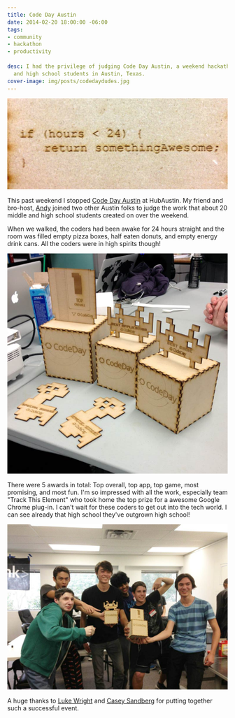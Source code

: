 ```yaml
---
title: Code Day Austin
date: 2014-02-20 18:00:00 -06:00
tags:
- community
- hackathon
- productivity

desc: I had the privilege of judging Code Day Austin, a weekend hackathon for middle
  and high school students in Austin, Texas.
cover-image: img/posts/codedaydudes.jpg
---
```


<img src="/static/img/posts/codedayaustin.jpg" alt="awards at codeday">

This past weekend I stopped [Code Day Austin](https://feb.2014.austin.codeday.org/) at HubAustin. My friend and bro-host, [Andy](https://www.twitter.com/alwaysunday) joined two other Austin folks to judge the work that about 20 middle and high school students created on over the weekend.

When we walked, the coders had been awake for 24 hours straight and the room was filled empty pizza boxes, half eaten donuts, and empty energy drink cans. All the coders were in high spirits though!

<img src="/static/img/posts/codedayawards.jpg" alt="awards at codeday">

There were 5 awards in total: Top overall, top app, top game, most promising, and most fun. I'm so impressed with all the work, especially team "Track This Element" who took home the top prize for a awesome Google Chrome plug-in. I can't wait for these coders to get out into the tech world. I can see already that high school they've outgrown high school!

<img src="/static/img/posts/codedaydudes.jpg" alt="awards at codeday">

A huge thanks to [Luke Wright](https://simplyluke.com/) and [Casey Sandberg](https://casesandberg.com/) for putting together such a successful event.
